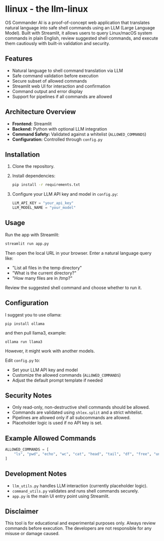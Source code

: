# llinux - the llm-linux

OS Commander AI is a proof-of-concept web application that translates natural language into safe shell commands using an LLM (Large Language Model). Built with Streamlit, it allows users to query Linux/macOS system commands in plain English, review suggested shell commands, and execute them cautiously with built-in validation and security.

## Features

- Natural language to shell command translation via LLM
- Safe command validation before execution
- Secure subset of allowed commands
- Streamlit web UI for interaction and confirmation
- Command output and error display
- Support for pipelines if all commands are allowed

## Architecture Overview

- **Frontend:** Streamlit
- **Backend:** Python with optional LLM integration
- **Command Safety:** Validated against a whitelist (`ALLOWED_COMMANDS`)
- **Configuration:** Controlled through `config.py`

## Installation

1. Clone the repository.

2. Install dependencies:
   ```bash
   pip install -r requirements.txt
   ```

3. Configure your LLM API key and model in `config.py`:
   ```python
   LLM_API_KEY = "your_api_key"
   LLM_MODEL_NAME = "your_model"
   ```

## Usage

Run the app with Streamlit:
```bash
streamlit run app.py
```

Then open the local URL in your browser. Enter a natural language query like:

- "List all files in the temp directory"
- "What is the current directory?"
- "How many files are in /tmp?"

Review the suggested shell command and choose whether to run it.

## Configuration

I suggest you to use ollama:
```
pip install ollama
```
and then pull llama3, example:

```
ollama run llama3
```
However, it might work with another models.

Edit `config.py` to:

- Set your LLM API key and model
- Customize the allowed commands (`ALLOWED_COMMANDS`)
- Adjust the default prompt template if needed

## Security Notes

- Only read-only, non-destructive shell commands should be allowed.
- Commands are validated using `shlex.split` and a strict whitelist.
- Pipelines are allowed only if all subcommands are allowed.
- Placeholder logic is used if no API key is set.

## Example Allowed Commands

```python
ALLOWED_COMMANDS = [
    "ls", "pwd", "echo", "wc", "cat", "head", "tail", "df", "free", "uname", "date"
]
```

## Development Notes

- `llm_utils.py` handles LLM interaction (currently placeholder logic).
- `command_utils.py` validates and runs shell commands securely.
- `app.py` is the main UI entry point using Streamlit.

## Disclaimer

This tool is for educational and experimental purposes only. Always review commands before execution. The developers are not responsible for any misuse or damage caused.
